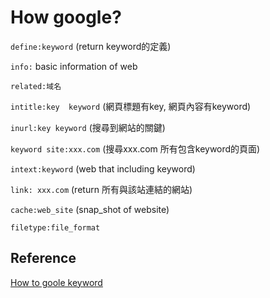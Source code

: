 # How google?

`define:keyword`  (return keyword的定義)

`info:` basic information of web

`related:域名` 

`intitle:key  keyword`  (網頁標題有key, 網頁內容有keyword)

`inurl:key keyword` (搜尋到網站的關鍵)

`keyword site:xxx.com` (搜尋xxx.com 所有包含keyword的頁面)

`intext:keyword`  (web that including keyword) 

`link: xxx.com` (return 所有與該站連結的網站)

`cache:web_site` (snap_shot of website)

`filetype:file_format`   


## Reference

[How to goole keyword](https://bit.ly/3j2oTdE)
